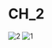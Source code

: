 # CH_2
![2](https://user-images.githubusercontent.com/118417960/215498804-7df14e47-b3ca-4ca2-8288-b8526ea9bc10.PNG)
![1](https://user-images.githubusercontent.com/118417960/215498808-43f21524-2454-45d7-b76c-8ba52224a0af.PNG)
